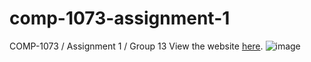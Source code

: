# comp-1073-assignment-1
COMP-1073 / Assignment 1 / Group 13
View the website [here](https://lamp.computerstudi.es/~Andrew1173602/comp-1073/assignment-1/).
![image](https://user-images.githubusercontent.com/93152029/153444347-e786f5de-4b02-43f4-ab2f-ae34bc708ee2.png)
